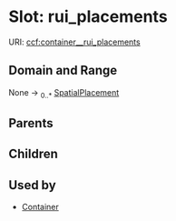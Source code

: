 
# Slot: rui_placements




URI: [ccf:container__rui_placements](http://purl.org/ccf/container__rui_placements)


## Domain and Range

None &#8594;  <sub>0..\*</sub> [SpatialPlacement](SpatialPlacement.md)

## Parents


## Children


## Used by

 * [Container](Container.md)
